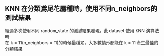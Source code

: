 ## KNN 在分類鳶尾花屬種時，使用不同n_neighbors的測試結果
經過多次使用不同 random_state 的測試結果發現，此 dataset 使用 KNN 演算法時  
在 k = 11(n_neighbors = 11)的時候最穩定，大多數情形都能在 k = 11 產生最佳的分類結果

